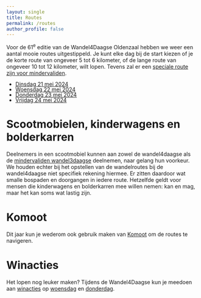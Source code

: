 ```yaml
---
layout: single
title: Routes
permalink: /routes
author_profile: false
---
```


Voor de 61<sup>e</sup> editie van de Wandel4Daagse Oldenzaal hebben we weer een aantal mooie routes uitgestippeld. Je kunt elke dag bij de start kiezen of je de korte route van ongeveer 5 tot 6 kilometer, of de lange route van ongeveer 10 tot 12 kilometer, wilt lopen. Tevens zal er een [speciale route zijn voor mindervaliden](/routes/mindervaliden).

<ul style="list-style-image: url('/assets/images/shoe.png'); line-height: 1.0;">
    <li><a href="/routes/dinsdag">Dinsdag 21 mei 2024</a></li>
    <li><a href="/routes/woensdag">Woensdag 22 mei 2024</a></li>
    <li><a href="/routes/donderdag">Donderdag 23 mei 2024</a></li>
    <li><a href="/routes/vrijdag">Vrijdag 24 mei 2024</a></li>
</ul>

# Scootmobielen, kinderwagens en bolderkarren

Deelnemers in een scootmobiel kunnen aan zowel de wandel4daagse als de [mindervaliden wandel3daagse](/routes/mindervaliden) deelnemen, naar gelang hun voorkeur. We houden echter bij het opstellen van de wandelroutes bij de wandel4daagse niet specifiek rekening hiermee. Er zitten daardoor wat smalle bospaden en doorgangen in iedere route. Hetzelfde geldt voor mensen die kinderwagens en bolderkarren mee willen nemen: kan en mag, maar het kan soms wat lastig zijn.

# Komoot

Dit jaar kun je wederom ook gebruik maken van [Komoot](/komoot) om de routes te navigeren.  

# Winacties

Het lopen nog leuker maken? Tijdens de Wandel4Daagse kun je meedoen aan [winacties](/winacties) op [woensdag](/winacties#woensdag) en [donderdag](/winacties#donderdag).  